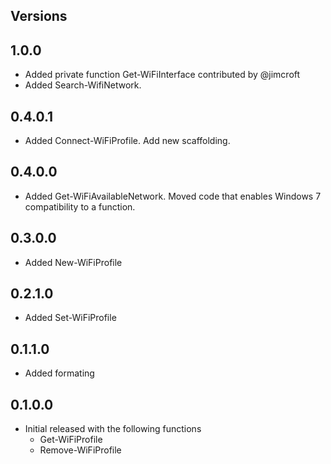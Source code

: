 ## Versions

## 1.0.0
*   Added private function Get-WiFiInterface contributed by @jimcroft
*   Added Search-WifiNetwork.

## 0.4.0.1
*   Added Connect-WiFiProfile.  Add new scaffolding.

## 0.4.0.0
*    Added Get-WiFiAvailableNetwork.  Moved code that enables Windows 7 compatibility to a function.

## 0.3.0.0
*    Added New-WiFiProfile

## 0.2.1.0
*    Added Set-WiFiProfile

## 0.1.1.0
*    Added formating

## 0.1.0.0
*    Initial released with the following functions
     * Get-WiFiProfile
     * Remove-WiFiProfile
